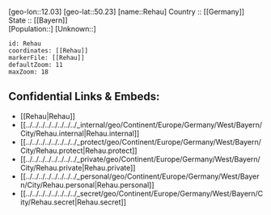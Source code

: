 ﻿---
location: [50.23,12.03] 
mapzoom: [7,12] 
mapmarker: city 
type: City
tags:
- geo/City


SpocWebEntityId: 33677
isDeleted: false
confidential: public

---
[geo-lon::12.03] 
[geo-lat::50.23] 
[name::Rehau] 
Country :: [[Germany]]  
State :: [[Bayern]]  
[Population::] 
[Unknown::] 


```leaflet
id: Rehau
coordinates: [[Rehau]] 
markerFile: [[Rehau]] 
defaultZoom: 11 
maxZoom: 18
```


## Confidential Links & Embeds: 
- [[Rehau|Rehau]]  
- [[../../../../../../../../_internal/geo/Continent/Europe/Germany/West/Bayern/City/Rehau.internal|Rehau.internal]] 
- [[../../../../../../../../_protect/geo/Continent/Europe/Germany/West/Bayern/City/Rehau.protect|Rehau.protect]] 
- [[../../../../../../../../_private/geo/Continent/Europe/Germany/West/Bayern/City/Rehau.private|Rehau.private]] 
- [[../../../../../../../../_personal/geo/Continent/Europe/Germany/West/Bayern/City/Rehau.personal|Rehau.personal]] 
- [[../../../../../../../../_secret/geo/Continent/Europe/Germany/West/Bayern/City/Rehau.secret|Rehau.secret]] 
